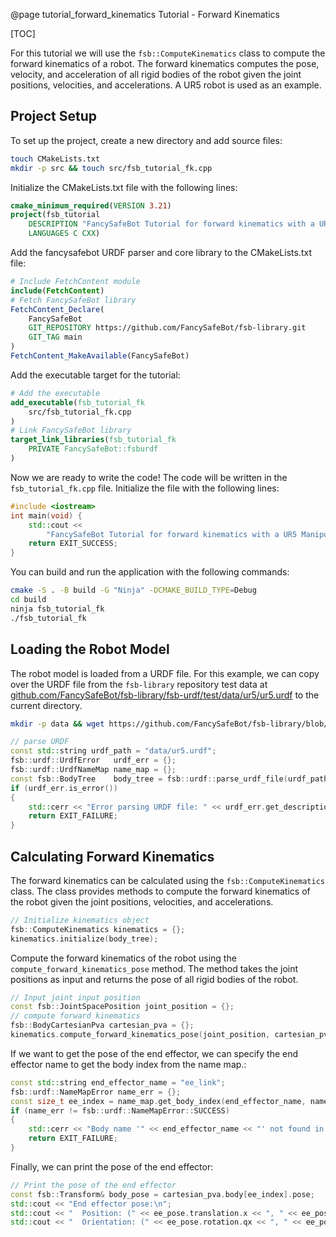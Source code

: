 @page tutorial_forward_kinematics Tutorial - Forward Kinematics

[TOC]

For this tutorial we will use the `fsb::ComputeKinematics` class to compute the forward kinematics of a robot. The forward kinematics computes the pose, velocity, and acceleration of all rigid bodies of the robot given the joint positions, velocities, and accelerations. A UR5 robot is used as an example.

## Project Setup

To set up the project, create a new directory and add source files:

```sh
touch CMakeLists.txt
mkdir -p src && touch src/fsb_tutorial_fk.cpp
```

Initialize the CMakeLists.txt file with the following lines:

```cmake
cmake_minimum_required(VERSION 3.21)
project(fsb_tutorial
    DESCRIPTION "FancySafeBot Tutorial for forward kinematics with a UR5 Manipulator"
    LANGUAGES C CXX)
```

Add the fancysafebot URDF parser and core library to the CMakeLists.txt file:

```cmake
# Include FetchContent module
include(FetchContent)
# Fetch FancySafeBot library
FetchContent_Declare(
    FancySafeBot
    GIT_REPOSITORY https://github.com/FancySafeBot/fsb-library.git
    GIT_TAG main
)
FetchContent_MakeAvailable(FancySafeBot)
```

Add the executable target for the tutorial:

```cmake
# Add the executable
add_executable(fsb_tutorial_fk
    src/fsb_tutorial_fk.cpp
)
# Link FancySafeBot library
target_link_libraries(fsb_tutorial_fk
    PRIVATE FancySafeBot::fsburdf
)
```

Now we are ready to write the code! The code will be written in the `fsb_tutorial_fk.cpp` file. Initialize the file with the following lines:

```cpp
#include <iostream>
int main(void) {
    std::cout <<
        "FancySafeBot Tutorial for forward kinematics with a UR5 Manipulator\n";
    return EXIT_SUCCESS;
}
```

You can build and run the application with the following commands:

```sh
cmake -S . -B build -G "Ninja" -DCMAKE_BUILD_TYPE=Debug
cd build
ninja fsb_tutorial_fk
./fsb_tutorial_fk
```

## Loading the Robot Model

The robot model is loaded from a URDF file. For this example, we can copy over the URDF file from the `fsb-library` repository test data at [github.com/FancySafeBot/fsb-library/fsb-urdf/test/data/ur5/ur5.urdf](https://github.com/FancySafeBot/fsb-library/fsb-urdf/test/data/ur5/ur5.urdf) to the current directory.

```sh
mkdir -p data && wget https://github.com/FancySafeBot/fsb-library/blob/main/fsb-urdf/test/data/ur5/ur5.urdf -O data/ur5.urdf
```

```cpp
// parse URDF
const std::string urdf_path = "data/ur5.urdf";
fsb::urdf::UrdfError   urdf_err = {};
fsb::urdf::UrdfNameMap name_map = {};
const fsb::BodyTree    body_tree = fsb::urdf::parse_urdf_file(urdf_path, name_map, urdf_err);
if (urdf_err.is_error())
{
    std::cerr << "Error parsing URDF file: " << urdf_err.get_description() << "\n";
    return EXIT_FAILURE;
}
```

## Calculating Forward Kinematics

The forward kinematics can be calculated using the `fsb::ComputeKinematics` class. The class provides methods to compute the forward kinematics of the robot given the joint positions, velocities, and accelerations.

```cpp
// Initialize kinematics object
fsb::ComputeKinematics kinematics = {};
kinematics.initialize(body_tree);
```

Compute the forward kinematics of the robot using the `compute_forward_kinematics_pose` method. The method takes the joint positions as input and returns the pose of all rigid bodies of the robot.

```cpp
// Input joint input position
const fsb::JointSpacePosition joint_position = {};
// compute forward kinematics
fsb::BodyCartesianPva cartesian_pva = {};
kinematics.compute_forward_kinematics_pose(joint_position, cartesian_pva);
```

If we want to get the pose of the end effector, we can specify the end effector name to get the body index from the name map.:

```cpp
const std::string end_effector_name = "ee_link";
fsb::urdf::NameMapError name_err = {};
const size_t ee_index = name_map.get_body_index(end_effector_name, name_err);
if (name_err != fsb::urdf::NameMapError::SUCCESS)
{
    std::cerr << "Body name '" << end_effector_name << "' not found in URDF file " << urdf_path << "\n";
    return EXIT_FAILURE;
}
```

Finally, we can print the pose of the end effector:

```cpp
// Print the pose of the end effector
const fsb::Transform& body_pose = cartesian_pva.body[ee_index].pose;
std::cout << "End effector pose:\n";
std::cout << "  Position: (" << ee_pose.translation.x << ", " << ee_pose.translation.y << ", " << ee_pose.translation.z << ")\n";
std::cout << "  Orientation: (" << ee_pose.rotation.qx << ", " << ee_pose.rotation.qy << ", " << ee_pose.rotation.qz << ", " << ee_pose.rotation.qw << ")\n";
```
